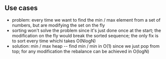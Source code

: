 ## Use cases
- problem: every time we want to find the min / max element from a set of numbers, but are modifying the set on the fly
- sorting won't solve the problem since it's just done once at the start; the modification on the fly would break the sorted sequence; the only fix is to sort every time whichi takes O(NlogN)
- solution: min / max heap -- find min / min in O(1) since we just pop from top; for any modification the rebalance can be achieved in O(logN)

